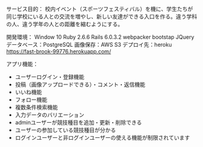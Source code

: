 サービス目的：
	校内イベント（スポーツフェスティバル）を機に、学生たちが同じ学校にいる人との交流を増やし、新しい友達ができる入口を作る。違う学科の人、違う学年の人との距離を縮むようにする。

開発環境：
	Window 10
	Ruby 2.6.6
	Rails 6.0.3.2
	webpacker
	bootstap
	JQuery
	データベース：PostgreSQL
	画像保存：AWS S3
	デプロイ先：heroku 
	https://fast-brook-99776.herokuapp.com/

アプリ機能：
- ユーザーログイン・登録機能
- 投稿（画像アップロードできる）・コメント・返信機能
- いいね機能
- フォロー機能
- 複数条件検索機能
- 入力データのバリエーション
- adminユーザーが競技種目を追加・更新・削除できる
- ユーザーの参加している競技種目が分かる
- ログインユーザーと非ログインユーザーの使える機能が制限されています
